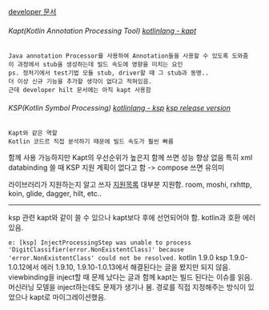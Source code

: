 [developer 문서](https://developer.android.com/build/migrate-to-ksp?hl=ko)

###### Kapt(Kotlin Annotation Processing Tool) [kotlinlang - kapt](https://kotlinlang.org/docs/kapt.html)
	Java annotation Processor를 사용하여 Annotation들을 사용할 수 있도록 도와줌
	이 과정에서 stub을 생성하는데 빌드 속도에 영향을 미치는 요인
	ps. 정처기에서 test기법 모듈 stub, driver할 때 그 stub과 동명..
	더 이상 신규 기능을 추가할 생각이 없다고 적혀있음. 
	근데 developer hilt 문서에는 아직 kapt 사용함

###### KSP(Kotlin Symbol Processing) [kotlinlang - ksp](https://kotlinlang.org/docs/ksp-overview.html) [ksp release version](https://github.com/google/ksp/releases)
	Kapt와 같은 역할
	Kotlin 코드르 직접 분석하기 때문에 빌드 속도가 훨씬 빠름


함께 사용 가능하지만 Kapt의 우선순위가 높은지 함께 쓰면 성능 향상 없음
특히 xml databinding 쓸 때 KSP 지원 계획이 없다고 함 -> compose 쓰면 유의미


라이브러리가 지원하는지 알고 쓰자 [지원목록](https://kotlinlang.org/docs/ksp-overview.html#supported-libraries)
대부분 지원함. room, moshi, rxhttp, koin, glide, dagger, hilt, etc..


- - -
ksp 관련
kapt와 같이 쓸 수 있으나 kapt보다 후에 선언되어야 함.
kotlin과 호환 에러 있음.

`e: [ksp] InjectProcessingStep was unable to process 'DigitClassifier(error.NonExistentClass)' because 'error.NonExistentClass' could not be resolved.`
kotlin 1.9.0 ksp 1.9.0-1.0.12에서 에러
1.9.10, 1.9.10-1.0.13에서 해결된다는 글을 봤지만 되지 않음.
viewbinding을 inject할 때 문제 났다는 글과 함께 kapt는 빌드 된다는 이슈를 읽음.
머신러닝 모델을 inject하는데도 문제가 생기나 봄. 경로를 직접 지정해주는 방식이 있었으나 kapt로 마이그레이션했음.

